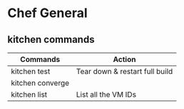 # Chef General

## kitchen commands

Commands 				| Action
---						| ---
kitchen test 			| Tear down & restart full build
kitchen converge <id>	|
kitchen list			| List all the VM IDs

